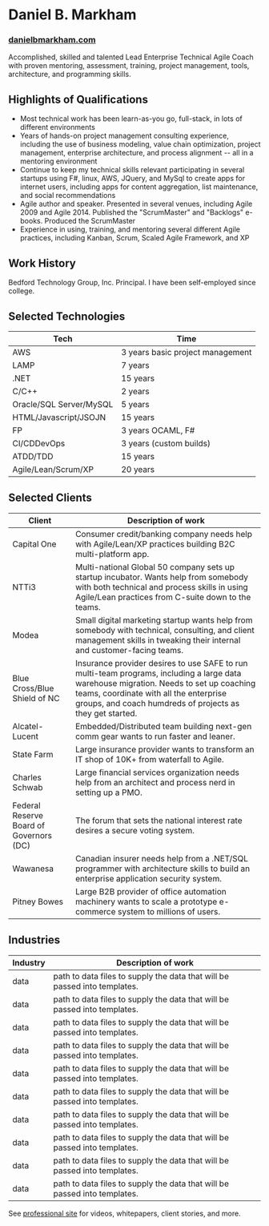 # Daniel B. Markham
### [danielbmarkham.com](http://danielbmarkham.com "Professional Site")
Accomplished, skilled and talented Lead Enterprise Technical Agile Coach with proven mentoring, assessment, training, project management, tools, architecture, and programming skills.
## Highlights of Qualifications
* Most technical work has been learn-as-you go, full-stack, in lots of different environments
* Years of hands-on project management consulting experience, including the use of business modeling, value chain optimization, project management, enterprise architecture, and process alignment -- all in a mentoring environment
* Continue to keep my technical skills relevant participating in several startups using F#, linux, AWS, JQuery, and MySql to create apps for internet users, including apps for content aggregation, list maintenance, and social recommendations
* Agile author and speaker. Presented in several venues, including Agile 2009 and Agile 2014. Published the "ScrumMaster" and "Backlogs" e-books. Produced the ScrumMaster
* Experience in using, training, and mentoring several different Agile practices, including Kanban, Scrum, Scaled Agile Framework, and XP

## Work History
Bedford Technology Group, Inc. Principal. I have been self-employed since college.

## Selected Technologies
| Tech   | Time |
| ------ | ------------------- |
| AWS    |  3 years basic project management|
| LAMP   |  7 years |
| .NET   |  15 years|
| C/C++   |  2 years|
| Oracle/SQL Server/MySQL   | 5 years  |
| HTML/Javascript/JSOJN   | 15 years |
| FP   |  3 years OCAML, F#|
| CI/CDDevOps   |  3 years (custom builds) |
| ATDD/TDD   |  15 years |
| Agile/Lean/Scrum/XP   |  20 years |

## Selected Clients
| Client | Description of work |
| ------ | ----------- |
| Capital One   | Consumer credit/banking company needs help with Agile/Lean/XP practices building B2C multi-platform app. |
| NTTi3   | Multi-national Global 50 company sets up startup incubator. Wants help from somebody with both technical and process skills in using Agile/Lean practices from C-suite down to the teams. |
| Modea   | Small digital marketing startup wants help from somebody with technical, consulting, and client management skills in tweaking their internal and customer-facing teams. |
| Blue Cross/Blue Shield of NC   | Insurance provider desires to use SAFE to run multi-team programs, including a large data warehouse migration. Needs to set up coaching teams, coordinate with all the enterprise groups, and coach humdreds of projects as they get started. |
| Alcatel-Lucent   | Embedded/Distributed team building next-gen comm gear wants to run faster and leaner. |
| State Farm   | Large insurance provider wants to transform an IT shop of 10K+ from waterfall to Agile. |
| Charles Schwab   | Large financial services organization needs help from an architect and process nerd in setting up a PMO. |
| Federal Reserve Board of Governors (DC)   | The forum that sets the national interest rate desires a secure voting system. |
| Wawanesa   | Canadian insurer needs help from a .NET/SQL programmer with architecture skills to build an enterprise application security system. |
| Pitney Bowes   | Large B2B provider of office automation machinery wants to scale a prototype e-commerce system to millions of users.  |

## Industries
| Industry | Description of work |
| ------ | ----------- |
| data   | path to data files to supply the data that will be passed into templates. |
| data   | path to data files to supply the data that will be passed into templates. |
| data   | path to data files to supply the data that will be passed into templates. |
| data   | path to data files to supply the data that will be passed into templates. |
| data   | path to data files to supply the data that will be passed into templates. |
| data   | path to data files to supply the data that will be passed into templates. |
| data   | path to data files to supply the data that will be passed into templates. |
| data   | path to data files to supply the data that will be passed into templates. |
| data   | path to data files to supply the data that will be passed into templates. |
| data   | path to data files to supply the data that will be passed into templates. |

See [professional site](http://danielbmarkham.com) for videos, whitepapers, client stories, and more.